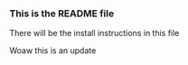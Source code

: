 ### This is the README file
There will be the install instructions in this file

Woaw this is an update
